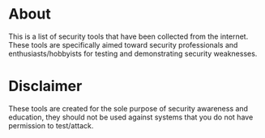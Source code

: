 # About

This is a list of security tools that have been collected from the  internet. These tools are specifically aimed toward security  professionals and enthusiasts/hobbyists for testing and demonstrating  security weaknesses.

# Disclaimer

These tools are created for the sole purpose of security awareness and education, they should not be used against systems that you do not have permission to test/attack. 
